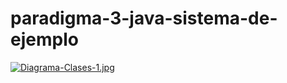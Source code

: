 # paradigma-3-java-sistema-de-ejemplo

[![Diagrama-Clases-1.jpg](https://i.postimg.cc/KvRhfpz5/Diagrama-Clases-1.jpg)](https://postimg.cc/1fhd5HDg)
